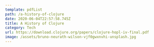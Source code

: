```yaml
---
template: pdfList
path: /a-history-of-clojure
date: 2020-06-04T22:57:58.745Z
title: A History of Clojure
category: Tech
url: https://download.clojure.org/papers/clojure-hopl-iv-final.pdf
image: /assets/bruno-neurath-wilson-vjf0gwxnvhi-unsplash.jpg
---
```

